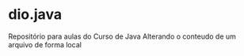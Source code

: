 # dio.java
Repositório para aulas do Curso de Java
Alterando o conteudo de um arquivo de forma local